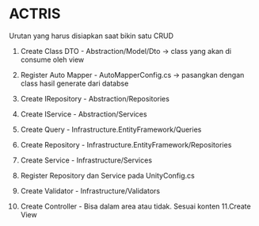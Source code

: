 # ACTRIS

Urutan yang harus disiapkan saat bikin satu CRUD

1. Create Class DTO - Abstraction/Model/Dto -> class yang akan di consume oleh view
2. Register Auto Mapper - AutoMapperConfig.cs -> pasangkan dengan class hasil generate dari databse

3. Create IRepository - Abstraction/Repositories
4. Create IService - Abstraction/Services

5. Create Query - Infrastructure.EntityFramework/Queries
6. Create Repository - Infrastructure.EntityFramework/Repositories

7. Create Service - Infrastructure/Services

8. Register Repository dan Service pada UnityConfig.cs

9. Create Validator - Infrastructure/Validators

10. Create Controller - Bisa dalam area atau tidak. Sesuai konten
    11.Create View
